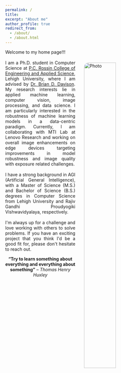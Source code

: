 ```yaml
---
permalink: /
title:
excerpt: "About me"
author_profile: true
redirect_from:
  - /about/
  - /about.html
---
```



<p style="text-align: justify;">
  Welcome to my home page!!!
  <br>
    <img align="right" src="https://eashanadhikarla.github.io/images/dp.png" alt="Photo" style="width: 45%; height: 50%; border-radius: 40px; padding: 25px 25px 25px 25px"/>
  <br>
  I am a Ph.D. student in Computer Science at <a href="https://engineering.lehigh.edu">P.C. Rossin College of Engineering and Applied Science</a>, Lehigh University, where I am advised by <a href="http://www.cse.lehigh.edu/~brian/">Dr. Brian D. Davison</a>. My research interests lie in applied machine learning, computer vision, image processing, and data science. I am particularly interested in the robustness of machine learning models in a data-centric paradigm. Currently, I am collaborating with MTI Lab at Lenovo Research and working on overall image enhancements on edge devices targeting improvements in model robustness and image quality with exposure related challenges.
  <br><br>
  I have a strong background in AGI (Artificial General Intelligence), with a Master of Science (M.S.) and Bachelor of Science (B.S.) degrees in Computer Science from Lehigh University and Rajiv Gandhi Proudyogiki Vishwavidyalaya, respectively.
  <br><br>
  I'm always up for a challenge and love working with others to solve problems. If you have an exciting project that you think I'd be a good fit for, please don't hesitate to reach out.
</p>

<p style="text-align: center;">
  <b>“Try to learn something about everything and everything about something”</b>
  <i> – Thomas Henry Huxley</i>
</p>
